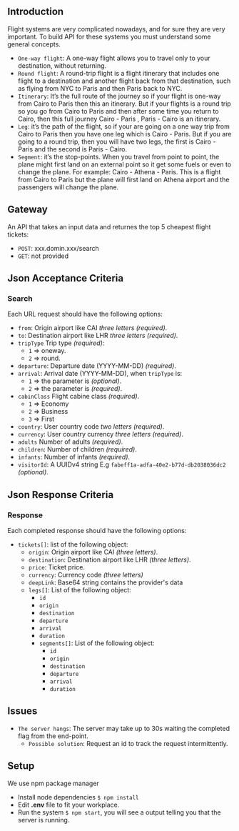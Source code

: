 ## Introduction
Flight systems are very complicated nowadays, and for sure they are
very important.
To build API for these systems you must understand some general
concepts.

- `One-way flight`: A one-way flight allows you to travel only to your destination, without returning.
- `Round flight`: A round-trip flight is a flight itinerary that includes one flight to a destination and another flight back from that destination, such as flying from NYC to Paris and then Paris back to NYC.
- `Itinerary`: It’s the full route of the journey so if your flight is one-way from Cairo to Paris then this an itinerary. But if your flights is a round trip so you go from Cairo to Paris and then after some time you return to Cairo, then this full journey Cairo - Paris , Paris - Cairo is an itinerary.
- `Leg`: it’s the path of the flight, so if your are going on a one way trip from Cairo to Paris then you have one leg which is Cairo - Paris. But if you are going to a round trip, then you will have two legs, the first is Cairo - Paris and the second is Paris - Cairo.
- `Segment`: it’s the stop-points. When you travel from point to point, the plane might first land on an external point so it get some fuels or even to change the plane. For example: Cairo - Athena - Paris. This is a flight from Cairo to Paris but the plane will first land on Athena airport and the passengers will change the plane.

## Gateway
An API that takes an input data and returnes the top 5 cheapest flight tickets:
- `POST`: xxx.domin.xxx/search
- `GET`: not provided

## Json Acceptance Criteria

### Search
Each URL request should have the following options:
- `from`: Origin airport like CAI *three letters (required)*.
- `to`: Destination airport like LHR *three letters (required)*.
- `tripType` Trip type *(required)*:
    - `1` => oneway.
    - `2` => round.
- `departure`: Departure date (YYYY-MM-DD) *(required)*.
- `arrival`: Arrival date (YYYY-MM-DD), when `tripType` is:
    - `1` => the parameter is *(optional)*.
    - `2` => the parameter is *(required)*.
- `cabinClass` Flight cabine class *(required)*.
    - `1` => Economy
    - `2` => Business
    - `3` => First
- `country`: User country code *two letters (required)*.
- `currency`: User country currency *three letters (required)*.
- `adults` Number of adults *(required)*.
- `children`: Number of children *(required)*.
- `infants`: Number of infants *(required)*.
- `visitorId`: A UUIDv4 string E.g `fabeff1a-adfa-40e2-b77d-db2038036dc2` *(optional)*.

## Json Response Criteria

### Response

Each completed response should have the following options:
- `tickets[]`: list of the following object:
    - `origin`: Origin airport like CAI *(three letters)*.
    - `destination`: Destination airport like LHR *(three letters)*.
    - `price`: Ticket price.
    - `currency`: Currency code *(three letters)*
    - `deepLink`: Base64 string contains the provider's data
    - `legs[]`: List of the following object:
        - `id`
        - `origin`
        - `destination`
        - `departure`
        - `arrival`
        - `duration`
        - `segments[]`: List of the following object:
            - `id`
            - `origin`
            - `destination`
            - `departure`
            - `arrival`
            - `duration`

## Issues
- `The server hangs`: The server may take up to 30s waiting the completed flag from the end-point.
    - `Possible solution`: Request an id to track the request intermittently.

## Setup
We use npm package manager
- Install node dependencies `$ npm install`
- Edit **.env** file to fit your workplace.
- Run the system `$ npm start`, you will see a output telling you that the server is running.
